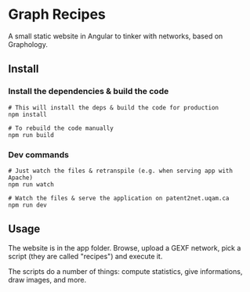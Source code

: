 # Graph Recipes

A small static website in Angular to tinker with networks, based on Graphology.

## Install

### Install the dependencies & build the code

```
# This will install the deps & build the code for production
npm install

# To rebuild the code manually
npm run build
```

### Dev commands

```
# Just watch the files & retranspile (e.g. when serving app with Apache)
npm run watch

# Watch the files & serve the application on patent2net.uqam.ca
npm run dev
```

## Usage
The website is in the app folder. Browse, upload a GEXF network, pick a script (they are called "recipes") and execute it.

The scripts do a number of things: compute statistics, give informations, draw images, and more.

